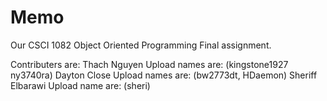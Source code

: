 # Memo #
Our CSCI 1082 Object Oriented Programming Final assignment.

Contributers are:
  Thach Nguyen 
    Upload names are:
    (kingstone1927 ny3740ra)
  Dayton Close
    Upload names are:
    (bw2773dt, HDaemon)
  Sheriff Elbarawi
    Upload name are:
    (sheri)
    
